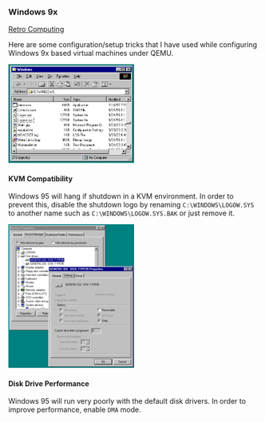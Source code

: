 ### Windows 9x

[Retro Computing](retro_computing.html)

Here are some configuration/setup tricks that I have used while configuring
Windows 9x based virtual machines under QEMU.<br>

<a href="res/projects/retro/windows_95_dma_fix.png">
  <img width="50%" src="res/projects/retro/windows_95_windows_folder.png#floatleft">
</a>

#### KVM Compatibility

Windows 95 will hang if shutdown in a KVM environment. In order to prevent this,
disable the shutdown logo by renaming `C:\WINDOWS\LOGOW.SYS` to another name
such as `C:\WINDOWS\LOGOW.SYS.BAK` or just remove it.<br>

<a href="res/projects/retro/windows_95_dma_fix.png">
  <img width="50%" src="res/projects/retro/windows_95_dma_fix.png#floatleft">
</a>

#### Disk Drive Performance

Windows 95 will run very poorly with the default disk drivers. In order to
improve performance, enable `DMA` mode.<br>

